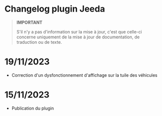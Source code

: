 # Changelog plugin Jeeda

>**IMPORTANT**
>
>S'il n'y a pas d'information sur la mise à jour, c'est que celle-ci concerne uniquement de la mise à jour de documentation, de traduction ou de texte.

# 19/11/2023
- Correction d'un dysfonctionnement d'affichage sur la tuile des véhicules

# 15/11/2023

- Publication du plugin
